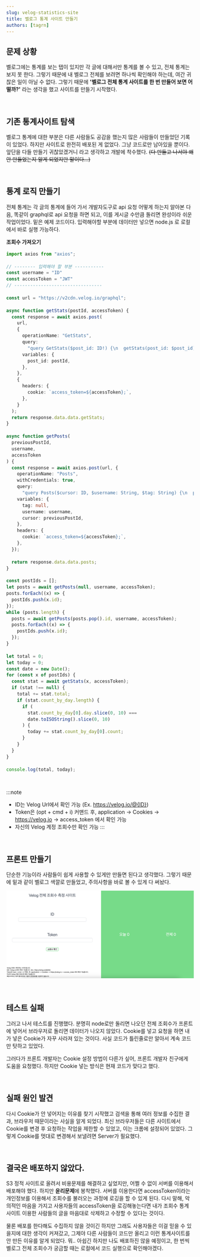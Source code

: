 ```yaml
---
slug: velog-statistics-site
title: 벨로그 통계 사이트 만들기
authors: [tagrn]
---
```


## 문제 상황

벨로그에는 통계를 보는 탭이 있지만 각 글에 대해서만 통계를 볼 수 있고, 전체 통계는 보지 못 한다. 그렇기 때문에 내 벨로그 전체를 보려면 하나씩 확인해야 하는데, 여간 귀찮은 일이 아닐 수 없다. 그렇기 때문에 **'벨로그 전체 통계 사이트를 한 번 만들어 보면 어떨까?'** 라는 생각을 했고 사이트를 만들기 시작했다.

<!--truncate-->

<br/>

## 기존 통계사이트 탐색

벨로그 통계에 대한 부분은 다른 사람들도 공감을 했는지 많은 사람들이 만들었던 기록이 있었다. 하지만 사이트로 완전히 배포된 게 없었다. 그냥 코드로만 남아있을 뿐이다. 앞단을 다들 만들기 귀찮았겠거니 라고 생각하고 개발에 착수했다. ~~(다 만들고 나서야 왜 안 만들었는지 알게 되었지만 말이다...)~~

<br/>

## 통계 로직 만들기

전체 통계는 각 글의 통계에 들어 가서 개발자도구로 api 요청 어떻게 하는지 알아본 다음, 똑같이 graphql로 api 요청을 하면 되고, 이를 게시글 수만큼 돌리면 완성이라 쉬운 작업이었다. 밑은 예제 코드이다. 입력해야할 부분에 데이터만 넣으면 node.js 로 로컬에서 바로 실행 가능하다.

**조회수 가져오기**

```ts
import axios from "axios";

// -------- 입력해야 할 부분 -----------
const username = "ID"
const accessToken = "JWT"
// ---------------------------------

const url = "https://v2cdn.velog.io/graphql";

async function getStats(postId, accessToken) {
  const response = await axios.post(
    url,
    {
      operationName: "GetStats",
      query:
        "query GetStats($post_id: ID!) {\n  getStats(post_id: $post_id) {\n    total\n    count_by_day {\n      count\n      day\n      __typename\n    }\n    __typename\n  }\n}\n",
      variables: {
        post_id: postId,
      },
    },
    {
      headers: {
        cookie: `access_token=${accessToken};`,
      },
    }
  );
  return response.data.data.getStats;
}

async function getPosts(
  previousPostId,
  username,
  accessToken
) {
  const response = await axios.post(url, {
    operationName: "Posts",
    withCredentials: true,
    query:
      "query Posts($cursor: ID, $username: String, $tag: String) {\n  posts(cursor: $cursor, username: $username, tag: $tag) {\n    id\n    title\n    short_description\n    thumbnail\n    user {\n      id\n      username\n      profile {\n        id\n        thumbnail\n        __typename\n      }\n      __typename\n    }\n    url_slug\n    released_at\n    updated_at\n    comments_count\n    tags\n    is_private\n    likes\n    __typename\n  }\n}\n",
    variables: {
      tag: null,
      username: username,
      cursor: previousPostId,
    },
    headers: {
      cookie: `access_token=${accessToken};`,
    },
  });

  return response.data.data.posts;
}

const postIds = [];
let posts = await getPosts(null, username, accessToken);
posts.forEach((x) => {
  postIds.push(x.id);
});
while (posts.length) {
  posts = await getPosts(posts.pop().id, username, accessToken);
  posts.forEach((x) => {
    postIds.push(x.id);
  });
}

let total = 0;
let today = 0;
const date = new Date();
for (const x of postIds) {
  const stat = await getStats(x, accessToken);
  if (stat !== null) {
    total += stat.total;
    if (stat.count_by_day.length) {
      if (
        stat.count_by_day[0].day.slice(0, 10) ===
        date.toISOString().slice(0, 10)
      ) {
        today += stat.count_by_day[0].count;
      }
    }
  }
}

console.log(total, today);
```

<br/>

:::note
* ID는 Velog Url에서 확인 가능 (Ex. https://velog.io/@{ID})
* Token은 (opt + cmd + i) 커맨드 후, application -> Cookies -> https://velog.io -> access_token 에서 확인 가능
* 자신의 Velog 계정 조회수만 확인 가능
:::


<br/>

## 프론트 만들기

단순한 기능이라 사람들이 쉽게 사용할 수 있게만 만들면 된다고 생각했다. 그렇기 때문에 밑과 같이 벨로그 색깔로 만들었고, 주의사항을 바로 볼 수 있게 다 써놨다.

![velog-statistics](./velog-statistics.png)

<br/>

## 테스트 실패

그러고 나서 테스트를 진행했다. 분명히 node로만 돌리면 나오던 전체 조회수가 프론트에 넣어서 브라우저로 돌리면 데이터가 나오지 않았다. Cookie를 넣고 요청을 하면 내가 넣은 Cookie가 자꾸 사라져 있는 것이다. 사실 코드가 틀린줄로만 알아서 계속 코드만 탓하고 있었다.

그러다가 프론트 개발자는 Cookie 설정 방법이 다른가 싶어, 프론트 개발자 친구에게 도움을 요청했다. 하지만 Cookie 넣는 방식은 현재 코드가 맞다고 했다.

<br/>

## 실패 원인 발견

다시 Cookie가 안 넣어지는 이유를 찾기 시작했고 검색을 통해 여러 정보를 수집한 결과, 브라우저 때문이라는 사실을 알게 되었다. 최신 브라우저들은 다른 사이트에서 Cookie를 변경 후 요청하는 작업을 제한할 수 있었고, 이는 크롬에 설정되어 있었다. 그렇게 Cookie를 멋대로 변경해서 보낼려면 Server가 필요했다.

<br/>

## 결국은 배포하지 않았다.

S3 정적 사이트로 올려서 비용문제를 해결하고 싶었지만, 어쩔 수 없이 서버를 이용해서 배포해야 했다. 하지만 **윤리문제**에 봉착했다. 서버를 이용한다면 accessToken이라는 개인정보를 이용해서 조회수를 불러오는 과정에 로깅을 할 수 있게 된다. 다시 말해, 악의적인 마음을 가지고 사용자들의 accessToken을 로깅해놓는다면 내가 조회수 통계 사이트 이용한 사람들의 글을 마음대로 삭제하고 수정할 수 있다는 것이다. 

물론 배포를 한다해도 수집하지 않을 것이긴 하지만 그래도 사용자들은 이걸 믿을 수 있을지에 대한 생각이 커져갔고, 그제야 다른 사람들이 코드만 올리고 이런 통계사이트를 안 만든 이유를 알게 되었다. 뭐.. 아쉽긴 하지만 나도 배포하진 않을 예정이고, 한 번씩 벨로그 전체 조회수가 궁금할 때는 로컬에서 코드 실행으로 확인해야겠다.

<br/>
